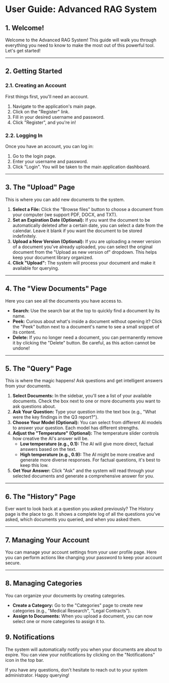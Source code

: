 # User Guide: Advanced RAG System

## 1. Welcome!

Welcome to the Advanced RAG System! This guide will walk you through everything you need to know to make the most out of this powerful tool. Let's get started!

---

## 2. Getting Started

### 2.1. Creating an Account

First things first, you'll need an account.

1.  Navigate to the application's main page.
2.  Click on the "Register" link.
3.  Fill in your desired username and password.
4.  Click "Register", and you're in!

### 2.2. Logging In

Once you have an account, you can log in:

1.  Go to the login page.
2.  Enter your username and password.
3.  Click "Login". You will be taken to the main application dashboard.

---

## 3. The "Upload" Page

This is where you can add new documents to the system.

1.  **Select a File:** Click the "Browse files" button to choose a document from your computer (we support PDF, DOCX, and TXT).
2.  **Set an Expiration Date (Optional):** If you want the document to be automatically deleted after a certain date, you can select a date from the calendar. Leave it blank if you want the document to be stored indefinitely.
3.  **Upload a New Version (Optional):** If you are uploading a newer version of a document you've already uploaded, you can select the original document from the "Upload as new version of" dropdown. This helps keep your document library organized.
4.  **Click "Upload":** The system will process your document and make it available for querying.

---

## 4. The "View Documents" Page

Here you can see all the documents you have access to.

*   **Search:** Use the search bar at the top to quickly find a document by its name.
*   **Peek:** Curious about what's inside a document without opening it? Click the "Peek" button next to a document's name to see a small snippet of its content.
*   **Delete:** If you no longer need a document, you can permanently remove it by clicking the "Delete" button. Be careful, as this action cannot be undone!

---

## 5. The "Query" Page

This is where the magic happens! Ask questions and get intelligent answers from your documents.

1.  **Select Documents:** In the sidebar, you'll see a list of your available documents. Check the box next to one or more documents you want to ask questions about.
2.  **Ask Your Question:** Type your question into the text box (e.g., "What were the key findings in the Q3 report?").
3.  **Choose Your Model (Optional):** You can select from different AI models to answer your question. Each model has different strengths.
4.  **Adjust the "Temperature" (Optional):** The temperature slider controls how creative the AI's answer will be.
    *   **Low temperature (e.g., 0.1):** The AI will give more direct, factual answers based on the text.
    *   **High temperature (e.g., 0.9):** The AI might be more creative and generate more diverse responses.
    For factual questions, it's best to keep this low.
5.  **Get Your Answer:** Click "Ask" and the system will read through your selected documents and generate a comprehensive answer for you.

---

## 6. The "History" Page

Ever want to look back at a question you asked previously? The History page is the place to go. It shows a complete log of all the questions you've asked, which documents you queried, and when you asked them.

---

## 7. Managing Your Account

You can manage your account settings from your user profile page. Here you can perform actions like changing your password to keep your account secure.

---

## 8. Managing Categories

You can organize your documents by creating categories.

*   **Create a Category:** Go to the "Categories" page to create new categories (e.g., "Medical Research", "Legal Contracts").
*   **Assign to Documents:** When you upload a document, you can now select one or more categories to assign it to.

## 9. Notifications

The system will automatically notify you when your documents are about to expire. You can view your notifications by clicking on the "Notifications" icon in the top bar.

If you have any questions, don't hesitate to reach out to your system administrator. Happy querying!
